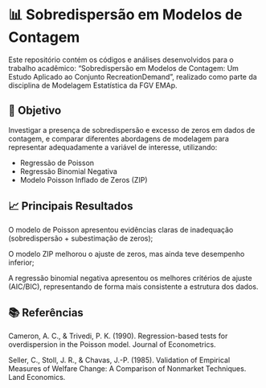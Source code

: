 # 📊 Sobredispersão em Modelos de Contagem

Este repositório contém os códigos e análises desenvolvidos para o trabalho acadêmico:
“Sobredispersão em Modelos de Contagem: Um Estudo Aplicado ao Conjunto RecreationDemand”, realizado como parte da disciplina de Modelagem Estatística da FGV EMAp.

## 📌 Objetivo
Investigar a presença de sobredispersão e excesso de zeros em dados de contagem, e comparar diferentes abordagens de modelagem para representar adequadamente a variável de interesse, utilizando:

- Regressão de Poisson
- Regressão Binomial Negativa
- Modelo Poisson Inflado de Zeros (ZIP)

## 📈 Principais Resultados
O modelo de Poisson apresentou evidências claras de inadequação (sobredispersão + subestimação de zeros);

O modelo ZIP melhorou o ajuste de zeros, mas ainda teve desempenho inferior;

A regressão binomial negativa apresentou os melhores critérios de ajuste (AIC/BIC), representando de forma mais consistente a estrutura dos dados.

## 📚 Referências
Cameron, A. C., & Trivedi, P. K. (1990). Regression-based tests for overdispersion in the Poisson model. Journal of Econometrics.

Seller, C., Stoll, J. R., & Chavas, J.-P. (1985). Validation of Empirical Measures of Welfare Change: A Comparison of Nonmarket Techniques. Land Economics.
